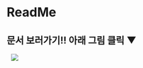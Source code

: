 # ReadMe

## 문서 보러가기!! 아래 그림 클릭 ▼

<a href="https://pepu-book.gitbook.io/java/">
    <img 
        src="https://encrypted-tbn0.gstatic.com/images?q=tbn:ANd9GcTSD-yd_i01NfezGKV-loEL837qUykbpTwFbQ&usqp=CAU"
        style="height : auto; margin-left : 10px; margin-right : 10px;"/>
</a>
